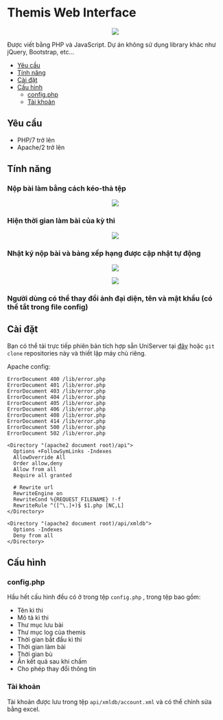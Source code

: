 # Themis Web Interface

<p align="center">
  <img src="https://lh3.googleusercontent.com/GGuTHy37pp8qJTtirJQL-jQw4GHlsKfCTAt8_NHsmy3jTquS3AYcODCvEXvYH1hBz6Wm43NV__l6zTsAX9izIeiOe_aysK-LKYBtHZce5j5mkMp-yqfm270_NEmVLqoZLmn7pbpCPw=w2400">
</p>

Được viết bằng PHP và JavaScript. Dự án không sử dụng library khác như jQuery, Bootstrap, etc...

- [Yêu cầu](##Yêu-cầu)
- [Tính năng](##Tính-năng)
- [Cài đặt](##Cài-đặt)
- [Cấu hình](##Cấu-hình)
  - [config.php](###config.php)
  - [Tài khoản](###Tài-khoản)

## Yêu cầu
- PHP/7 trở lên
- Apache/2 trở lên

## Tính năng
### Nộp bài làm bằng cách kéo-thả tệp

<p align="center"><img src="https://lh3.googleusercontent.com/eq1Abpp_hyOW9zYVYyeAkXfb-xA01JWuZ7lXoTHujMA4YqcAkv0PWRSjQXyrCwkdLjrV4pKkHCe6jmIYjAdKPk-1ys8xqZzSoGExIX2rK8-wCRAR5lw0VDr94LR-4lKKUwOpFwULyQ=w2400"></p>

### Hiện thời gian làm bài của kỳ thi

<p align="center"><img src="https://lh3.googleusercontent.com/nWQj7AcZSnGXrquFEPTgtDDaylu70aRXy_hrcIv1WUtjDvUlpI7BVDibCTbJ4gktebBoKA5uulDjYW_Jn3HQ1sP6l8tc4KpL0cBGpN5wy4KLN8kqYgyeLZPRanOWIt5chfrLWqDuWw=w2400"></p>

### Nhật ký nộp bài và bảng xếp hạng được cập nhật tự động

<p align="center"><img src="https://lh3.googleusercontent.com/3441RgXTaNUqoi7gx0StDhhl9ODaQ1vPZuO4S5Cbj0MQs3LHPzMLDXHkhUpds_v2goUOf1NtOUSPjZ-6FunuteHBrH2rDIPEFCincv9z-QaebQPiPgQS2aHjA5HPJkO_oGezdD3Rnw=w2400">
<p align="center"><img src="https://lh3.googleusercontent.com/6pyA8354I1jpCOXyreTGZ_-CFna3AOeI6Ar7E11EhpatMUCX85aZkJtIqhF3NN6mTctImoeYdjXhCAkEWOWRTTfy44emkHtyCbzMFVKecdqjaaKkdR92NSaIP-boE-eoasKhdgVx5w=w2400">

### Người dùng có thể thay đổi ảnh đại diện, tên và mật khẩu (có thể tắt trong file config)

## Cài đặt
Bạn có thể tải trực tiếp phiên bản tích hợp sẵn UniServer tại [đây](https://github.com/belivipro9x99/themis-webinterface/releases/) hoặc ```git clone``` repositories này và thiết lập máy chủ riêng.

Apache config:
```
ErrorDocument 400 /lib/error.php
ErrorDocument 401 /lib/error.php
ErrorDocument 403 /lib/error.php
ErrorDocument 404 /lib/error.php
ErrorDocument 405 /lib/error.php
ErrorDocument 406 /lib/error.php
ErrorDocument 408 /lib/error.php
ErrorDocument 414 /lib/error.php
ErrorDocument 500 /lib/error.php
ErrorDocument 502 /lib/error.php

<Directory "(apache2 document root)/api">
  Options +FollowSymLinks -Indexes
  AllowOverride All
  Order allow,deny
  Allow from all
  Require all granted

  # Rewrite url
  RewriteEngine on
  RewriteCond %{REQUEST_FILENAME} !-f
  RewriteRule ^([^\.]+)$ $1.php [NC,L]
</Directory>

<Directory "(apache2 document root)/api/xmldb">
  Options -Indexes
  Deny from all
</Directory>
```

## Cấu hình

### config.php

Hầu hết cấu hình đều có ở trong tệp ```config.php``` , trong tệp bao gồm:
* Tên kì thi
* Mô tả kì thi
* Thư mục lưu bài
* Thư mục log của themis
* Thời gian bắt đầu kì thi
* Thời gian làm bài
* Thời gian bù
* Ẩn kết quả sau khi chấm
* Cho phép thay đổi thông tin

### Tài khoản

Tài khoản được lưu trong tệp ```api/xmldb/account.xml``` và có thể chỉnh sửa bằng excel.
